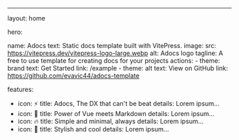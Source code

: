 ---
layout: home

hero: 

  name: Adocs
  text: Static docs template built with VitePress.
  image:
    src: https://vitepress.dev/vitepress-logo-large.webp
    alt: Adocs logo
  tagline: A free to use template for creating docs for your projects
  actions:
    - theme: brand
      text: Get Started
      link: /example
    - theme: alt
      text: View on GitHub
      link: https://github.com/evavic44/adocs-template


 
features:
  - icon: ⚡️
    title: Adocs, The DX that can't be beat
    details: Lorem ipsum...
  - icon: 🎉
    title: Power of Vue meets Markdown
    details: Lorem ipsum...
  - icon: 🔥
    title: Simple and minimal, always
    details: Lorem ipsum...
  - icon: 🎀
    title: Stylish and cool
    details: Lorem ipsum...
  
